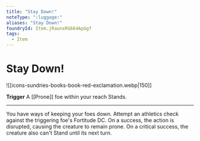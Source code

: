 ```yaml
---
title: "Stay Down!"
noteType: ":luggage:"
aliases: "Stay Down!"
foundryId: Item.jRaunxRG664ApGgf
tags:
  - Item
---
```


# Stay Down!
![[icons-sundries-books-book-red-exclamation.webp|150]]

**Trigger** A [[Prone]] foe within your reach Stands.

* * *

You have ways of keeping your foes down. Attempt an athletics check against the triggering foe's Fortitude DC. On a success, the action is disrupted, causing the creature to remain prone. On a critical success, the creature also can't Stand until its next turn.
